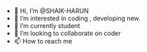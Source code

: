 - 👋 Hi, I’m @SHAIK-HARUN
- 👀 I’m interested in coding , developing new.
- 🌱 I’m currently student
- 💞️ I’m looking to collaborate on coder 
- 📫 How to reach me 

<!---
SHAIK-HARUN/SHAIK-HARUN is a ✨ special ✨ repository because its `README.md` (this file) appears on your GitHub profile.
You can click the Preview link to take a look at your changes.
--->
